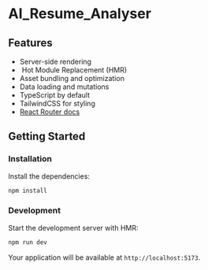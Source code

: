 # AI_Resume_Analyser
## Features

-  Server-side rendering
- ️ Hot Module Replacement (HMR)
-  Asset bundling and optimization
-  Data loading and mutations
-  TypeScript by default
-  TailwindCSS for styling
-  [React Router docs](https://reactrouter.com/)

## Getting Started

### Installation

Install the dependencies:

```bash
npm install
```

### Development

Start the development server with HMR:

```bash
npm run dev
```

Your application will be available at `http://localhost:5173`.




